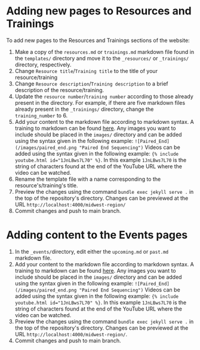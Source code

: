 
# Adding new pages to Resources and Trainings
To add new pages to the Resources and Trainings sections of the website:

1. Make a copy of the `resources.md` or `trainings.md` markdown file found in the `templates/` directory and move it to the `_resources/` or `_trainings/` directory, respectively. 
2. Change `Resource title`/`Training title` to the title of your resource/training
3. Change `Resource description`/`Training description` to a brief description of the resource/training.
4. Update the `resource number`/`training number` according to those already present in the directory. For example, if there are five markdown files already present in the `_trainings/` directory, change the `training_number` to 6.
5.  Add your content to the markdown file according to markdown syntax. A training to markdown can be found [here](https://www.markdownguide.org/basic-syntax/). Any images you want to include should be placed in the `images/` directory and can be added using the syntax given in the following example: `![Paired_End](/images/paired_end.png "Paired End Sequencing")` Videos can be added using the syntax given in the following example: `{% include youtube.html id="1JnLBws7L70" %}`. In this example `1JnLBws7L70` is the string of characters found at the end of the YouTube URL where the video can be watched.
6. Rename the template file with a name corresponding to the resource's/training's title. 
7. Preview the changes using the command `bundle exec jekyll serve .` in the top of the repository's directory. Changes can be  previewed at the URL `http://localhost:4000/midwest-region/`
8. Commit changes and push to main branch.

# Adding content to the Events pages
1. In the `_events/`directory, edit either the `upcoming.md` or `past.md` markdown file. 
2. Add your content to the markdown file according to markdown syntax. A training to markdown can be found [here](https://www.markdownguide.org/basic-syntax/). Any images you want to include should be placed in the `images/` directory and can be added using the syntax given in the following example: `![Paired_End](/images/paired_end.png "Paired End Sequencing")` Videos can be added using the syntax given in the following example: `{% include youtube.html id="1JnLBws7L70" %}`. In this example `1JnLBws7L70` is the string of characters found at the end of the YouTube URL where the video can be watched.
3. Preview the changes using the command `bundle exec jekyll serve .` in the top of the repository's directory. Changes can be  previewed at the URL `http://localhost:4000/midwest-region/`.
4. Commit changes and push to main branch.
